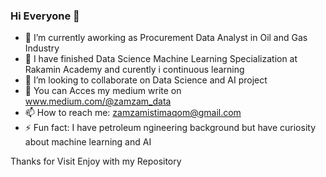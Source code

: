### Hi Everyone 👋

- 🔭 I’m currently aworking as Procurement Data Analyst in Oil and Gas Industry
- 🌱 I have finished Data Science Machine Learning Specialization at Rakamin Academy and curently i continuous learning
- 👯 I’m looking to collaborate on Data Science and AI project
- 💬 You can Acces my medium write on www.medium.com/@zamzam_data
- 📫 How to reach me: zamzamistimaqom@gmail.com
- ⚡ Fun fact: I have petroleum ngineering background but have curiosity about machine learning and AI

Thanks for Visit
Enjoy with my Repository
<!--
**engineercode09/engineercode09** is a ✨ _special_ ✨ repository because its `README.md` (this file) appears on your GitHub profile.


